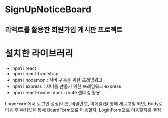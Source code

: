 # SignUpNoticeBoard

## 리액트를 활용한 회원가입 게시판 프로젝트 

# 설치한 라이브러리 
- npm i react 
- npm i react-bootstrap
- npm i nodemon : 서버 구동을 위한 프레임워크 
- npm i express : 서버를 만들기 위한 프레임워크 express 
- npm i react-router-dom : route 렌더링 활용 

LoginForm에서 로그인 설정(이름, 비밀번호, 이메일)을 통해 새로고침 되면, Body로 이동 후 쿠키값을 통해 BoardForm으로 이동할지, LoginForm으로 이동할지를 결정 

